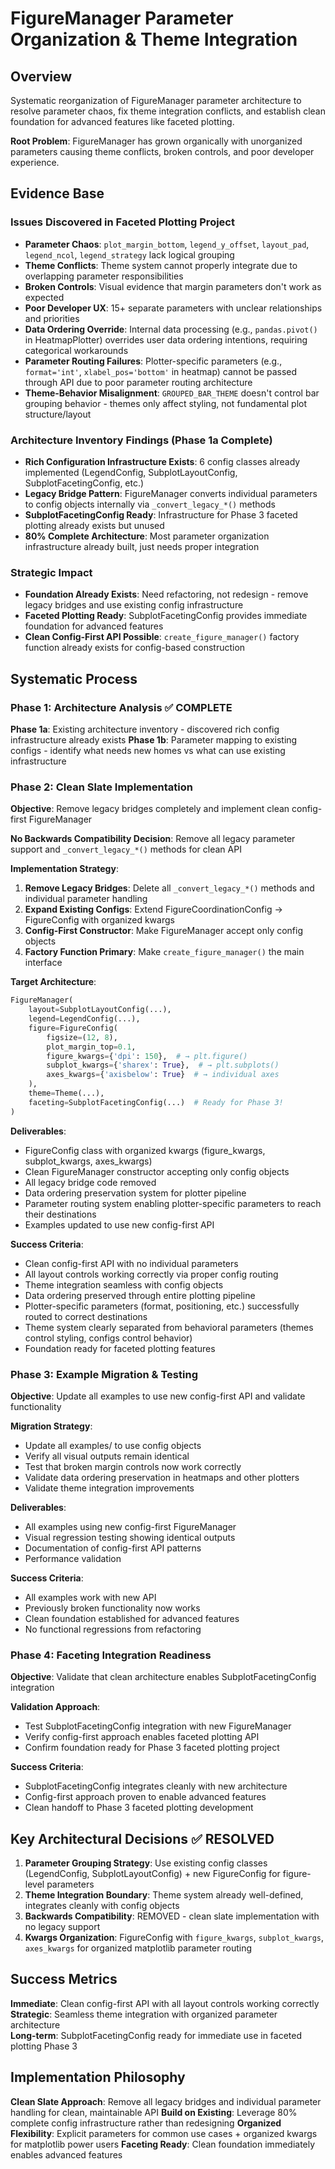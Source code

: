 # FigureManager Parameter Organization & Theme Integration

## Overview
Systematic reorganization of FigureManager parameter architecture to resolve parameter chaos, fix theme integration conflicts, and establish clean foundation for advanced features like faceted plotting.

**Root Problem**: FigureManager has grown organically with unorganized parameters causing theme conflicts, broken controls, and poor developer experience.

## Evidence Base

### Issues Discovered in Faceted Plotting Project
- **Parameter Chaos**: `plot_margin_bottom`, `legend_y_offset`, `layout_pad`, `legend_ncol`, `legend_strategy` lack logical grouping
- **Theme Conflicts**: Theme system cannot properly integrate due to overlapping parameter responsibilities  
- **Broken Controls**: Visual evidence that margin parameters don't work as expected
- **Poor Developer UX**: 15+ separate parameters with unclear relationships and priorities
- **Data Ordering Override**: Internal data processing (e.g., `pandas.pivot()` in HeatmapPlotter) overrides user data ordering intentions, requiring categorical workarounds
- **Parameter Routing Failures**: Plotter-specific parameters (e.g., `format='int'`, `xlabel_pos='bottom'` in heatmap) cannot be passed through API due to poor parameter routing architecture
- **Theme-Behavior Misalignment**: `GROUPED_BAR_THEME` doesn't control bar grouping behavior - themes only affect styling, not fundamental plot structure/layout

### Architecture Inventory Findings (Phase 1a Complete)
- **Rich Configuration Infrastructure Exists**: 6 config classes already implemented (LegendConfig, SubplotLayoutConfig, SubplotFacetingConfig, etc.)
- **Legacy Bridge Pattern**: FigureManager converts individual parameters to config objects internally via `_convert_legacy_*()` methods
- **SubplotFacetingConfig Ready**: Infrastructure for Phase 3 faceted plotting already exists but unused
- **80% Complete Architecture**: Most parameter organization infrastructure already built, just needs proper integration

### Strategic Impact
- **Foundation Already Exists**: Need refactoring, not redesign - remove legacy bridges and use existing config infrastructure
- **Faceted Plotting Ready**: SubplotFacetingConfig provides immediate foundation for advanced features
- **Clean Config-First API Possible**: `create_figure_manager()` factory function already exists for config-based construction

## Systematic Process

### Phase 1: Architecture Analysis ✅ COMPLETE
**Phase 1a**: Existing architecture inventory - discovered rich config infrastructure already exists
**Phase 1b**: Parameter mapping to existing configs - identify what needs new homes vs what can use existing infrastructure

### Phase 2: Clean Slate Implementation 
**Objective**: Remove legacy bridges completely and implement clean config-first FigureManager

**No Backwards Compatibility Decision**: Remove all legacy parameter support and `_convert_legacy_*()` methods for clean API

**Implementation Strategy**:
1. **Remove Legacy Bridges**: Delete all `_convert_legacy_*()` methods and individual parameter handling
2. **Expand Existing Configs**: Extend FigureCoordinationConfig → FigureConfig with organized kwargs
3. **Config-First Constructor**: Make FigureManager accept only config objects
4. **Factory Function Primary**: Make `create_figure_manager()` the main interface

**Target Architecture**:
```python
FigureManager(
    layout=SubplotLayoutConfig(...),
    legend=LegendConfig(...),
    figure=FigureConfig(
        figsize=(12, 8), 
        plot_margin_top=0.1,
        figure_kwargs={'dpi': 150},  # → plt.figure()
        subplot_kwargs={'sharex': True},  # → plt.subplots()
        axes_kwargs={'axisbelow': True}  # → individual axes
    ),
    theme=Theme(...),
    faceting=SubplotFacetingConfig(...)  # Ready for Phase 3!
)
```

**Deliverables**:
- FigureConfig class with organized kwargs (figure_kwargs, subplot_kwargs, axes_kwargs)
- Clean FigureManager constructor accepting only config objects
- All legacy bridge code removed
- Data ordering preservation system for plotter pipeline
- Parameter routing system enabling plotter-specific parameters to reach their destinations
- Examples updated to use new config-first API

**Success Criteria**:
- Clean config-first API with no individual parameters
- All layout controls working correctly via proper config routing
- Theme integration seamless with config objects
- Data ordering preserved through entire plotting pipeline
- Plotter-specific parameters (format, positioning, etc.) successfully routed to correct destinations
- Theme system clearly separated from behavioral parameters (themes control styling, configs control behavior)
- Foundation ready for faceted plotting features

### Phase 3: Example Migration & Testing
**Objective**: Update all examples to use new config-first API and validate functionality

**Migration Strategy**:
- Update all examples/ to use config objects
- Verify all visual outputs remain identical
- Test that broken margin controls now work correctly
- Validate data ordering preservation in heatmaps and other plotters
- Validate theme integration improvements

**Deliverables**:
- All examples using new config-first FigureManager
- Visual regression testing showing identical outputs
- Documentation of config-first API patterns
- Performance validation

**Success Criteria**:
- All examples work with new API
- Previously broken functionality now works
- Clean foundation established for advanced features
- No functional regressions from refactoring

### Phase 4: Faceting Integration Readiness
**Objective**: Validate that clean architecture enables SubplotFacetingConfig integration

**Validation Approach**:
- Test SubplotFacetingConfig integration with new FigureManager
- Verify config-first approach enables faceted plotting API
- Confirm foundation ready for Phase 3 faceted plotting project

**Success Criteria**:
- SubplotFacetingConfig integrates cleanly with new architecture
- Config-first approach proven to enable advanced features
- Clean handoff to Phase 3 faceted plotting development

## Key Architectural Decisions ✅ RESOLVED

1. **Parameter Grouping Strategy**: Use existing config classes (LegendConfig, SubplotLayoutConfig) + new FigureConfig for figure-level parameters
2. **Theme Integration Boundary**: Theme system already well-defined, integrates cleanly with config objects
3. **Backwards Compatibility**: REMOVED - clean slate implementation with no legacy support
4. **Kwargs Organization**: FigureConfig with `figure_kwargs`, `subplot_kwargs`, `axes_kwargs` for organized matplotlib parameter routing

## Success Metrics

**Immediate**: Clean config-first API with all layout controls working correctly
**Strategic**: Seamless theme integration with organized parameter architecture  
**Long-term**: SubplotFacetingConfig ready for immediate use in faceted plotting Phase 3

## Implementation Philosophy

**Clean Slate Approach**: Remove all legacy bridges and individual parameter handling for clean, maintainable API
**Build on Existing**: Leverage 80% complete config infrastructure rather than redesigning
**Organized Flexibility**: Explicit parameters for common use cases + organized kwargs for matplotlib power users
**Faceting Ready**: Clean foundation immediately enables advanced features